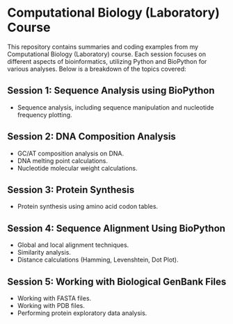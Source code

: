 # Computational Biology (Laboratory) Course

This repository contains summaries and coding examples from my Computational Biology (Laboratory) course. Each session focuses on different aspects of bioinformatics, utilizing Python and BioPython for various analyses. Below is a breakdown of the topics covered:

## Session 1: Sequence Analysis using BioPython
- Sequence analysis, including sequence manipulation and nucleotide frequency plotting.

## Session 2: DNA Composition Analysis
- GC/AT composition analysis on DNA.
- DNA melting point calculations.
- Nucleotide molecular weight calculations.

## Session 3: Protein Synthesis
- Protein synthesis using amino acid codon tables.

## Session 4: Sequence Alignment Using BioPython
- Global and local alignment techniques.
- Similarity analysis.
- Distance calculations (Hamming, Levenshtein, Dot Plot).

## Session 5: Working with Biological GenBank Files
- Working with FASTA files.
- Working with PDB files.
- Performing protein exploratory data analysis.

